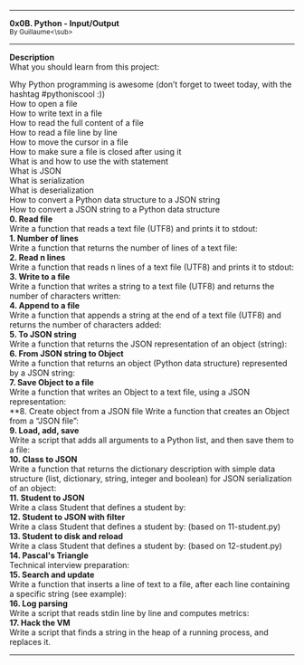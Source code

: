 ________________________________________________________________________________________________________  
**0x0B. Python - Input/Output**  
<sub>By Guillaume<\sub>  
________________________________________________________________________________________________________  
**Description**  
What you should learn from this project:  
  
Why Python programming is awesome (don’t forget to tweet today, with the hashtag #pythoniscool :))  
How to open a file  
How to write text in a file  
How to read the full content of a file  
How to read a file line by line  
How to move the cursor in a file  
How to make sure a file is closed after using it  
What is and how to use the with statement  
What is JSON  
What is serialization  
What is deserialization  
How to convert a Python data structure to a JSON string  
How to convert a JSON string to a Python data structure  
**0. Read file**  
Write a function that reads a text file (UTF8) and prints it to stdout:  
**1. Number of lines**  
Write a function that returns the number of lines of a text file:  
**2. Read n lines**  
Write a function that reads n lines of a text file (UTF8) and prints it to stdout:  
**3. Write to a file**  
Write a function that writes a string to a text file (UTF8) and returns the number of characters written:  
**4. Append to a file**  
Write a function that appends a string at the end of a text file (UTF8) and returns the number of characters added:  
**5. To JSON string**  
Write a function that returns the JSON representation of an object (string):  
**6. From JSON string to Object**  
Write a function that returns an object (Python data structure) represented by a JSON string:  
**7. Save Object to a file**  
Write a function that writes an Object to a text file, using a JSON representation:  
**8. Create object from a JSON file
Write a function that creates an Object from a “JSON file”:  
**9. Load, add, save**  
Write a script that adds all arguments to a Python list, and then save them to a file:  
**10. Class to JSON**  
Write a function that returns the dictionary description with simple data structure (list, dictionary, string, integer and boolean) for JSON serialization of an object:  
**11. Student to JSON**  
Write a class Student that defines a student by:  
**12. Student to JSON with filter**  
Write a class Student that defines a student by: (based on 11-student.py)  
**13. Student to disk and reload**  
Write a class Student that defines a student by: (based on 12-student.py)  
**14. Pascal's Triangle**  
Technical interview preparation:  
**15. Search and update**  
Write a function that inserts a line of text to a file, after each line containing a specific string (see example):  
**16. Log parsing**  
Write a script that reads stdin line by line and computes metrics:  
**17. Hack the VM**  
Write a script that finds a string in the heap of a running process, and replaces it.  
________________________________________________________________________________________________________  
